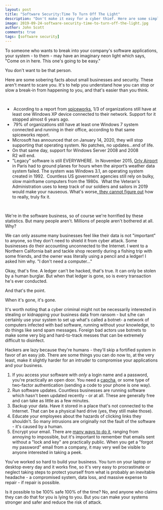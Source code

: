 ```yaml
---
layout: post
title: "Software Security:Time To Turn Off The Light"
description: "Don't make it easy for a cyber thief. Here are some simple ways to protect your business."
image: 2019-09-24-software-security-time-to-turn-off-the-light.jpg
author: John Scott
comments: true
tags: [software security]
---
```




To someone who wants to break into your company's software applications, your system - to them - may have an imaginary neon light which says, "Come on in here. This one's going to be easy."

You don't want to be that person.

Here are some sobering facts about small businesses and security. These aren't meant to scare you. It's to help you understand how you can stop or slow a break-in from happening to you, and that's easier than you think.

<br>
<ul>
 	<li> According to a report from <a href="https://www.spiceworks.com/marketing/network-security/pdf-report/">spiceworks</a>, 1/3 of organizations still have at least one Windows XP device connected to their network. Support for it stopped almost 6 years ago.</li>
 	<li> 79% of organizations still have at least one Windows 7 system connected and running in their office, according to that same spiceworks report.</li>
 	<li>Microsoft has announced that on January 14, 2020, they will stop supporting that operating system. No patches, no updates...end of life.</li>
 	<li>On that same day, support for Windows Server 2008 and 2008 R2 will end.</li>
 	<li>"Legacy" software is still EVERYWHERE.  In November 2015, <a class="external" href="http://www.bristolwireless.net/blog/2015/11/13/orly-airport-brought-to-standstill-by-windows-3-1-software-crash/" target="_blank" rel="noopener">Orly Airport</a> in Paris had to ground planes for hours when the airport’s weather data system failed. The system was Windows 3.1, an operating system created in 1992.  Countless US government agencies still rely on bulky, slow mainframe computers from the 1980s.  What the Veteran's Administration uses to keep track of our soldiers and sailors in 2019 would make your nauseous. What's worse,<a href="https://psmag.com/social-justice/va-software-threatens-veterans-health-care"> they cannot figure out</a> how to really, truly fix it.</li>
</ul>
<br>

We're in the software business, so of course we're horrified by these statistics. But many people aren't. Millions of people aren't bothered at all.  Why?

We can only assume many businesses feel like their data is not "important" to anyone, so they don't need to shield it from cyber attack. Some businesses do their accounting unconnected to the Internet. I went to a Northern California bait and tackle shop recently during a fishing trip with some friends, and the owner was literally using a pencil and a ledger! I asked him why. "I don't need a computer..."

Okay, that's fine. A ledger can't be hacked, that's true. It can only be stolen by a human burglar. But when that ledger is gone, so is every transaction he's ever conducted.

And that's the point.

When it's gone, it's gone.

It's worth noting that a cyber criminal might not be necessarily interested in stealing or kidnapping your business data from ransom - but s/he can certainly use your system to set up what's called a botnet- a network of computers infected with bad software, running without your knowledge, to do things like send spam messages. Foreign bad actors use botnets to make some very big and hard-to-track messes that can be extremely difficult to disinfect.

Hackers are lazy because they're humans - they'll skip a fortified system in favor of an easy job. There are some things you can do now to, at the very least, make it slightly harder for an intruder to compromise your applications and your business.
<ol>
 	<li>If you access your software with <em>only </em>a login name and a password, you're practically an open door. You need a <a href="https://www.lifewire.com/what-is-captcha-3486183">capcha </a> or some type of two-factor authentication (sending a code to your phone is one way).</li>
 	<li>Run software updates. Countless businesses are running software which hasn't been updated recently - or at all. These are generally free and can take as little as a few minutes.</li>
 	<li>Backup your data. Have it stored in a place that's not connected to the Internet. That can be a physical hard drive (yes, they still make those).</li>
 	<li>Educate your employees about the hazards of clicking links they shouldn't. So many intrusions are originally not the fault of the software - it's caused by a human.</li>
 	<li>Encrypt your email. There are <a href="https://blog.encyro.com/best-email-encryption-services/">many ways to do it,</a> ranging from annoying to impossible, but it's important to remember that emails sent without a "lock and key" are practically public. When you get a "forgot my password" email from a company, it may very well be visible to anyone interested in taking a peek.</li>
</ol>
You've worked so hard to build your business. You turn on your laptop or desktop every day and it works fine, so it's very easy to procrastinate or neglect taking steps to protect yourself from what is probably an inevitable headache - a compromised system, data loss, and massive expense to repair - if repair is possible.

Is it possible to be 100% safe 100% of the time? No, and anyone who claims they can do that for you is lying to you. But you can make your systems stronger and safer and reduce the risk of attack.



